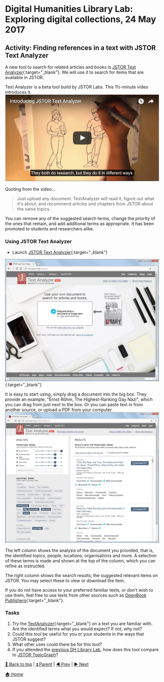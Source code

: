 
# Digital Humanities Library Lab: Exploring digital collections, 24 May 2017

## Activity: Finding references in a text with JSTOR Text Analyzer
A new tool to search for related articles and books is [JSTOR Text Analyzer](https://www.jstor.org/analyze/){:target="_blank"}. We will use it to search for items that are available in JSTOR.

Text Analyzer is a beta tool build by JSTOR Labs. This 1&frac12;-minute video introduces it.
[![Introducing JSTOR Text Analyzer](img/jta-video.png)](https://www.youtube.com/watch?v=JTO859YCxDI "Introducting JSTOR Text Analyzer")

Quoting from the video...
> Just upload any document. TextAnalyzer will read it, figure out what it's about, and recommend articles and chapters from JSTOR about the same topics. 

You can remove any of the suggested search terms, change the priority of the ones that remain, and add additional terms as appropriate. It has been promoted to students and researchers alike.

### Using JSTOR Text Analyzer

- Launch [JSTOR Text Analyzer](https://www.jstor.org/analyze/){:target="_blank"}

[![JSTOR Text Analyzer home page](img/jta-110.png)](https://www.jstor.org/analyze/){:target="_blank"}

It is easy to start using, simply drag a document into the big box. They provide an example, "Ernst R&ouml;hm, The Highest-Ranking Gay Nazi", which you can drag from just next to the box. Or you can paste text in from another source, or upload a PDF from your computer.
![Results page](img/jta-120.png)

The left column shows the analysis of the document you provided, that is, the identified topics, people, locations, organisations and more. A selection of these terms is made and shown at the top of the column, which you can refine as instructed.

The right column shows the search results, the suggested relevant items on JSTOR. You may select these to view or download the item.

If you do not have access to your preferred familiar texts, or don't wish to use them, feel free to use texts from other sources such as [OpenBook Publishers](http://www.openbookpublishers.com/){:target="_blank"}.

### Tasks
1. Try the [TextAnalyzer](https://www.jstor.org/analyze/){:target="_blank"} on a text you are familiar with. Are the identified terms what you would expect? If not, why not?
2. Could this tool be useful for you or your students in the ways that JSTOR suggest?
3. What other uses could there be for this tool?
4. If you attended the [previous DH Library Lab](../dhll201703/index.html), how does this tool compare to [JSTOR TopicGraph](../dhll201703/jstortg.html)?

[:arrow_up_small: Back to top](#activity-finding-references-in-a-text-with-jstor-text-analyzer) | [:arrow_double_up: Parent](index.html) | [:arrow_backward: Prev](ballads.html) | [:arrow_forward: Next](london.html)

[:house: Home](/)
